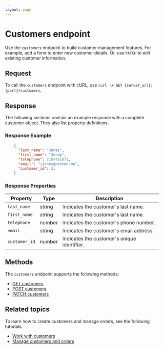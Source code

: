 ```yaml
---
layout: page
---
```

# Customers endpoint

Use the `customers` endpoint to build customer management features. For example, add a form to enter new customer details. Or, use `PATCH` to edit existing customer information.

## Request

To call the `customers` endpoint with cURL, use `curl -X GET {server_url}:{port}/customers`.

## Response

The following sections contain an example response with a complete customer object. They also list property definitions.

### Response Example

```json
    {
      "last_name": "Jones",
      "first_name": "Jenny",
      "telephone": 7187451673,
      "email": "jjones@proton.me",
      "customer_id": 2,
    }
```

### Response Properties

| **Property**  | **Type** | **Description**                             |
|---------------|----------|---------------------------------------------|
| `last_name`   | string   | Indicates the customer's last name.         |
| `first_name`  | string   | Indicates the customer's last name.         |
| `telephone`   | number   | Indicates the customer's phone number.      |
| `email`       | string   | Indicates the customer's email address.     |
| `customer_id` | number   | Indicates the customer's unique identifier. |

## Methods

The `customers` endpoint supports the following methods:

- [GET customers](get-customers.md)
- [POST customers](post-customers.md)
- [PATCH customers](patch-customers.md)

## Related topics

To learn how to create customers and manage orders, see the following tutorials.

- [Work with customers](../tutorials/work-with-customers.md)
- [Manage customers and orders](../tutorials/customers-and-orders.md)
